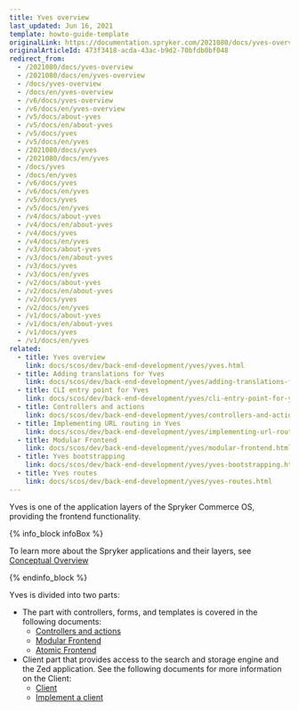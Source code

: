```yaml
---
title: Yves overview
last_updated: Jun 16, 2021
template: howto-guide-template
originalLink: https://documentation.spryker.com/2021080/docs/yves-overview
originalArticleId: 473f3418-acda-43ac-b9d2-70bfdb0bf048
redirect_from:
  - /2021080/docs/yves-overview
  - /2021080/docs/en/yves-overview
  - /docs/yves-overview
  - /docs/en/yves-overview
  - /v6/docs/yves-overview
  - /v6/docs/en/yves-overview
  - /v5/docs/about-yves
  - /v5/docs/en/about-yves
  - /v5/docs/yves
  - /v5/docs/en/yves
  - /2021080/docs/yves
  - /2021080/docs/en/yves
  - /docs/yves
  - /docs/en/yves
  - /v6/docs/yves
  - /v6/docs/en/yves
  - /v5/docs/yves
  - /v5/docs/en/yves
  - /v4/docs/about-yves
  - /v4/docs/en/about-yves
  - /v4/docs/yves
  - /v4/docs/en/yves
  - /v3/docs/about-yves
  - /v3/docs/en/about-yves
  - /v3/docs/yves
  - /v3/docs/en/yves
  - /v2/docs/about-yves
  - /v2/docs/en/about-yves
  - /v2/docs/yves
  - /v2/docs/en/yves
  - /v1/docs/about-yves
  - /v1/docs/en/about-yves
  - /v1/docs/yves
  - /v1/docs/en/yves
related:
  - title: Yves overview
    link: docs/scos/dev/back-end-development/yves/yves.html
  - title: Adding translations for Yves
    link: docs/scos/dev/back-end-development/yves/adding-translations-for-yves.html
  - title: CLI entry point for Yves
    link: docs/scos/dev/back-end-development/yves/cli-entry-point-for-yves.html
  - title: Controllers and actions
    link: docs/scos/dev/back-end-development/yves/controllers-and-actions.html
  - title: Implementing URL routing in Yves
    link: docs/scos/dev/back-end-development/yves/implementing-url-routing-in-yves.html
  - title: Modular Frontend
    link: docs/scos/dev/back-end-development/yves/modular-frontend.html
  - title: Yves bootstrapping
    link: docs/scos/dev/back-end-development/yves/yves-bootstrapping.html
  - title: Yves routes
    link: docs/scos/dev/back-end-development/yves/yves-routes.html
---
```


Yves is one of the application layers of the Spryker Commerce OS, providing the frontend functionality.

{% info_block infoBox %}

To learn more about the Spryker applications and their layers, see [Conceptual Overview](/docs/scos/dev/architecture/conceptual-overview.html) 

{% endinfo_block %}

Yves is divided into two parts:

* The part with controllers, forms, and templates is covered in the following documents:
  * [Controllers and actions](/docs/scos/dev/back-end-development/yves/controllers-and-actions.html)
  * [Modular Frontend](/docs/scos/dev/back-end-development/yves/modular-frontend.html)
  * [Atomic Frontend](/docs/scos/dev/front-end-development/yves/atomic-frontend/atomic-front-end-general-overview.html)
* Client part that provides access to the search and storage engine and the Zed application. See the following documents for more information on the Client:
  * [Client](/docs/scos/dev/back-end-development/client/client.html)
  * [Implement a client](/docs/scos/dev/back-end-development/client/implement-a-client.html)
